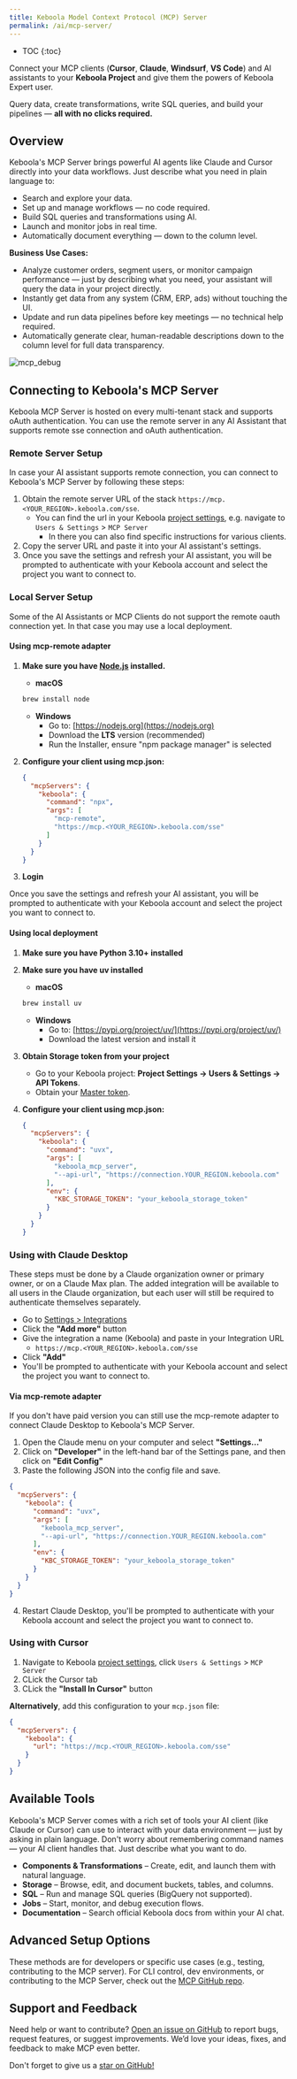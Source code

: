 ```yaml
---
title: Keboola Model Context Protocol (MCP) Server
permalink: /ai/mcp-server/
---
```



* TOC
{:toc}

Connect your MCP clients (**Cursor**, **Claude**, **Windsurf**, **VS Code**) and AI assistants to your **Keboola Project** and give them the powers of Keboola Expert user. 

Query data, create transformations, write SQL queries, and build your pipelines — **all with no clicks required.**


## Overview  
Keboola's MCP Server brings powerful AI agents like Claude and Cursor directly into your data workflows. Just describe what you need in plain language to:

- Search and explore your data.
- Set up and manage workflows — no code required.
- Build SQL queries and transformations using AI.
- Launch and monitor jobs in real time.
- Automatically document everything — down to the column level.


**Business Use Cases:**
- Analyze customer orders, segment users, or monitor campaign performance — just by describing what you need, your assistant will query the data in your project directly.
- Instantly get data from any system (CRM, ERP, ads) without touching the UI.
- Update and run data pipelines before key meetings — no technical help required.
- Automatically generate clear, human-readable descriptions down to the column level for full data transparency.


![mcp_debug](/ai/mcp-server/MCP_Claude-Debug_Error.gif)
## Connecting to Keboola's MCP Server

Keboola MCP Server is hosted on every multi-tenant stack and supports oAuth authentication. You can use the remote server in any AI Assistant that supports remote sse connection and oAuth authentication.

### Remote Server Setup

In case your AI assistant supports remote connection, you can connect to Keboola's MCP Server by following these steps:

1. Obtain the remote server URL of the stack `https://mcp.<YOUR_REGION>.keboola.com/sse`.
   - You can find the url in your Keboola [project settings](/management/project/), e.g. navigate to `Users & Settings` > `MCP Server`
     - In there you can also find specific instructions for various clients.
2. Copy the server URL and paste it into your AI assistant's settings.
3. Once you save the settings and refresh your AI assistant, you will be prompted to authenticate with your Keboola account and select the project you want to connect to.

### Local Server Setup

Some of the AI Assistants or MCP Clients do not support the remote oauth connection yet. In that case you may use a local deployment.

#### Using mcp-remote adapter

1. **Make sure you have [Node.js](https://nodejs.org/) installed.**
   - **macOS**
   ```bash
   brew install node
   ```
   - **Windows**
     -  Go to: [https://nodejs.org](https://nodejs.org)
     - Download the **LTS** version (recommended)
     - Run the Installer, ensure "npm package manager" is selected

2. **Configure your client using mcp.json:**

    ```json
    {
      "mcpServers": {
        "keboola": {
          "command": "npx",
          "args": [
            "mcp-remote",
            "https://mcp.<YOUR_REGION>.keboola.com/sse"
          ]
        }
      }
    }
    ```
3. **Login**

Once you save the settings and refresh your AI assistant, you will be prompted to authenticate with your Keboola account and select the project you want to connect to.

#### Using local deployment

1. **Make sure you have Python 3.10+ installed**
2. **Make sure you have uv installed**
   - **macOS**
   ```bash
   brew install uv
   ```
   - **Windows**
     -  Go to: [https://pypi.org/project/uv/](https://pypi.org/project/uv/)
     - Download the latest version and install it
3. **Obtain Storage token from your project**
   - Go to your Keboola project: **Project Settings → Users & Settings → API Tokens**.
   - Obtain your [Master token](management/project/tokens/#master-tokens).
4. **Configure your client using mcp.json:**

    ```json
    {
      "mcpServers": {
        "keboola": {
          "command": "uvx",
          "args": [
            "keboola_mcp_server",
            "--api-url", "https://connection.YOUR_REGION.keboola.com"
          ],
          "env": {
            "KBC_STORAGE_TOKEN": "your_keboola_storage_token"
          }
        }
      }
    }
    ```



### Using with Claude Desktop

<div class="alert alert-warning">
<p>These steps must be done by a Claude organization owner or primary owner, or on a Claude Max plan. The added integration will be available to all users in the Claude organization, but each user will still be required to authenticate themselves separately.</p>
</div>

- Go to [Settings > Integrations](https://claude.ai/settings/integrations)
- Click the **"Add more"** button
- Give the integration a name (Keboola) and paste in your Integration URL
  - `https://mcp.<YOUR_REGION>.keboola.com/sse`
- Click **"Add"**
- You'll be prompted to authenticate with your Keboola account and select the project you want to connect to.

#### Via mcp-remote adapter

If you don't have paid version you can still use the mcp-remote adapter to connect Claude Desktop to Keboola's MCP Server.

1. Open the Claude menu on your computer and select **"Settings…"**
2. Click on **"Developer"** in the left-hand bar of the Settings pane, and then click on **"Edit Config"**
3. Paste the following JSON into the config file and save.
```json
{
  "mcpServers": {
    "keboola": {
      "command": "uvx",
      "args": [
        "keboola_mcp_server",
        "--api-url", "https://connection.YOUR_REGION.keboola.com"
      ],
      "env": {
        "KBC_STORAGE_TOKEN": "your_keboola_storage_token"
      }
    }
  }
}
```
4. Restart Claude Desktop, you'll be prompted to authenticate with your Keboola account and select the project you want to connect to.

### Using with Cursor

1. Navigate to Keboola [project settings](/management/project/), click `Users & Settings` > `MCP Server`
2. CLick the Cursor tab
3. CLick the **"Install In Cursor"** button

**Alternatively**, add this configuration to your `mcp.json` file:

```json
{
  "mcpServers": {
    "keboola": {
      "url": "https://mcp.<YOUR_REGION>.keboola.com/sse"
    }
  }
}
```

## Available Tools

Keboola's MCP Server comes with a rich set of tools your AI client (like Claude or Cursor) can use to interact with your data environment — just by asking in plain language.
Don't worry about remembering command names — your AI client handles that. Just describe what you want to do.

- **Components & Transformations** – Create, edit, and launch them with natural language.  
- **Storage** – Browse, edit, and document buckets, tables, and columns.  
- **SQL** – Run and manage SQL queries (BigQuery not supported).  
- **Jobs** – Start, monitor, and debug execution flows.  
- **Documentation** – Search official Keboola docs from within your AI chat.

## Advanced Setup Options
These methods are for developers or specific use cases (e.g., testing, contributing to the MCP server).
For CLI control, dev environments, or contributing to the MCP Server, check out the [MCP GitHub repo](https://github.com/keboola/mcp-server).


## Support and Feedback
Need help or want to contribute? [Open an issue on GitHub](https://github.com/keboola/mcp-server/issues/new) to report bugs, request features, or suggest improvements.
We’d love your ideas, fixes, and feedback to make MCP even better.

<div class="alert alert-warning">
<p>Don't forget to give us a <a href="https://github.com/keboola/mcp-server">star on GitHub!</a> </p>
</div>
